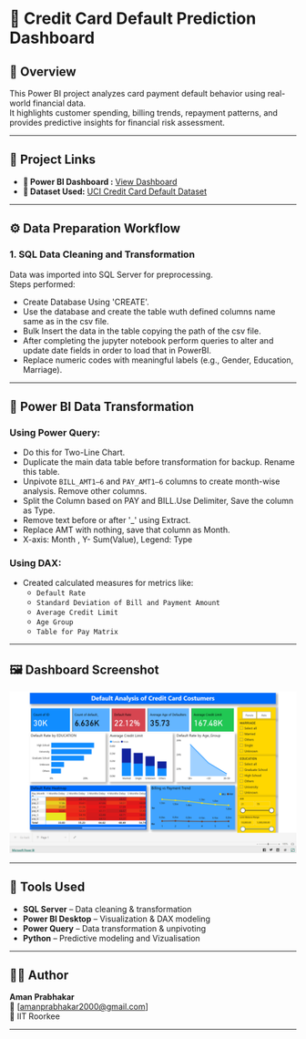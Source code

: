 # 🧠 Credit Card Default Prediction Dashboard

## 📌 Overview
This Power BI project analyzes card payment default behavior using real-world financial data.  
It highlights customer spending, billing trends, repayment patterns, and provides predictive insights for financial risk assessment.

---

## 🔗 Project Links

- **🔹 Power BI Dashboard :** [View Dashboard](https://app.powerbi.com/view?r=eyJrIjoiZDFhYjI2ZDEtNjcyNy00MmUwLWFhMGYtZjk0YmMyNzNlNjZkIiwidCI6IjM4ZjYyOTI2LTc1NTktNGFlZi04NGFlLWNiNWUxNzI0MDZmYiJ9)  
- **🔹 Dataset Used:** [UCI Credit Card Default Dataset](https://www.kaggle.com/datasets/uciml/default-of-credit-card-clients-dataset)

---

## ⚙️ Data Preparation Workflow

### 1. **SQL Data Cleaning and Transformation**
Data was imported into SQL Server for preprocessing.  
Steps performed:
- Create Database Using 'CREATE'.
- Use the database and create the table wuth defined columns name same as in the csv file.
- Bulk Insert the data in the table copying the path of the csv file.
- After completing the jupyter notebook perform queries to alter and update date fields in order to load that in PowerBI.
- Replace numeric codes with meaningful labels (e.g., Gender, Education, Marriage).      

---

## 🧮 Power BI Data Transformation

### Using Power Query:
- Do this for Two-Line Chart.
- Duplicate the main data table before transformation for backup. Rename this table.  
- Unpivote `BILL_AMT1–6` and `PAY_AMT1–6` columns to create month-wise analysis. Remove other columns.
- Split the Column based on PAY and BILL.Use Delimiter, Save the column as Type.  
- Remove text before or after '_' using Extract.
- Replace AMT with nothing, save that column as Month.
- X-axis: Month , Y- Sum(Value), Legend: Type

### Using DAX:
- Created calculated measures for metrics like:
  - `Default Rate`
  - `Standard Deviation of Bill and Payment Amount`
  - `Average Credit Limit`
  - `Age Group`
  - `Table for Pay Matrix`


---

## 🖼️ Dashboard Screenshot
![Power BI Dashboard Preview](dashboard.png)
  
---

## 🧰 Tools Used
- **SQL Server** – Data cleaning & transformation  
- **Power BI Desktop** – Visualization & DAX modeling  
- **Power Query** – Data transformation & unpivoting  
- **Python** – Predictive modeling and Vizualisation

---

## 👨‍💻 Author
**Aman Prabhakar**  
📧 [amanprabhakar2000@gmail.com]  
📍 IIT Roorkee 

---


